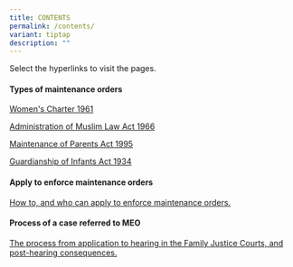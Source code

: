 ```yaml
---
title: CONTENTS
permalink: /contents/
variant: tiptap
description: ""
---
```

<p>Select the hyperlinks to visit the pages.</p>
<p></p>
<h4>Types of maintenance orders</h4>
<p><a href="/women-s-charter-1961/" rel="noopener nofollow" target="_blank">Women's Charter 1961</a>
</p>
<p><a href="/administration-of-muslim-law-act-1966/" rel="noopener nofollow" target="_blank">Administration of Muslim Law Act 1966</a>
</p>
<p><a href="/maintenance-of-parents-act-1995/" rel="noopener nofollow" target="_blank">Maintenance of Parents Act 1995</a>
</p>
<p><a href="/guardianship-of-infants-act-1934/" rel="noopener nofollow" target="_blank">Guardianship of Infants Act 1934</a>
</p>
<h4>Apply to enforce maintenance orders</h4>
<p><a href="/apply-to-enforce-maintenance-orders/" rel="noopener nofollow" target="_blank">How to, and who can apply to enforce maintenance orders.</a>
</p>
<h4>Process of a case referred to MEO</h4>
<p><a href="/process-of-a-case-referred-to-an-meo/" rel="noopener nofollow" target="_blank">The process from application to hearing in the Family Justice Courts, and post-hearing consequences.</a>
</p>
<p></p>